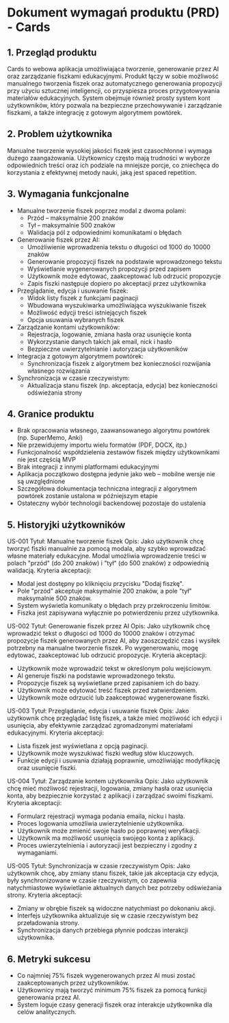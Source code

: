 # Dokument wymagań produktu (PRD) - Cards

## 1. Przegląd produktu
Cards to webowa aplikacja umożliwiająca tworzenie, generowanie przez AI oraz zarządzanie fiszkami edukacyjnymi. Produkt łączy w sobie możliwość manualnego tworzenia fiszek oraz automatycznego generowania propozycji przy użyciu sztucznej inteligencji, co przyspiesza proces przygotowywania materiałów edukacyjnych. System obejmuje również prosty system kont użytkowników, który pozwala na bezpieczne przechowywanie i zarządzanie fiszkami, a także integrację z gotowym algorytmem powtórek.

## 2. Problem użytkownika
Manualne tworzenie wysokiej jakości fiszek jest czasochłonne i wymaga dużego zaangażowania. Użytkownicy często mają trudności w wyborze odpowiednich treści oraz ich podziale na mniejsze porcje, co zniechęca do korzystania z efektywnej metody nauki, jaką jest spaced repetition.

## 3. Wymagania funkcjonalne
- Manualne tworzenie fiszek poprzez modal z dwoma polami:
  - Przód – maksymalnie 200 znaków
  - Tył – maksymalnie 500 znaków
  - Walidacja pól z odpowiednimi komunikatami o błędach
- Generowanie fiszek przez AI:
  - Umożliwienie wprowadzenia tekstu o długości od 1000 do 10000 znaków
  - Generowanie propozycji fiszek na podstawie wprowadzonego tekstu
  - Wyświetlanie wygenerowanych propozycji przed zapisem
  - Użytkownik może edytować, zaakceptować lub odrzucić propozycje
  - Zapis fiszki następuje dopiero po akceptacji przez użytkownika
- Przeglądanie, edycja i usuwanie fiszek:
  - Widok listy fiszek z funkcjami paginacji
  - Wbudowana wyszukiwarka umożliwiająca wyszukiwanie fiszek
  - Możliwość edycji treści istniejących fiszek
  - Opcja usuwania wybranych fiszek
- Zarządzanie kontami użytkowników:
  - Rejestracja, logowanie, zmiana hasła oraz usunięcie konta
  - Wykorzystanie danych takich jak email, nick i hasło
  - Bezpieczne uwierzytelnianie i autoryzacja użytkowników
- Integracja z gotowym algorytmem powtórek:
  - Synchronizacja fiszek z algorytmem bez konieczności rozwijania własnego rozwiązania
- Synchronizacja w czasie rzeczywistym:
  - Aktualizacja stanu fiszek (np. akceptacja, edycja) bez konieczności odświeżania strony

## 4. Granice produktu
- Brak opracowania własnego, zaawansowanego algorytmu powtórek (np. SuperMemo, Anki)
- Nie przewidujemy importu wielu formatów (PDF, DOCX, itp.)
- Funkcjonalność współdzielenia zestawów fiszek między użytkownikami nie jest częścią MVP
- Brak integracji z innymi platformami edukacyjnymi
- Aplikacja początkowo dostępna jedynie jako web – mobilne wersje nie są uwzględnione
- Szczegółowa dokumentacja techniczna integracji z algorytmem powtórek zostanie ustalona w późniejszym etapie
- Ostateczny wybór technologii backendowej pozostaje do ustalenia

## 5. Historyjki użytkowników

US-001
Tytuł: Manualne tworzenie fiszek
Opis: Jako użytkownik chcę tworzyć fiszki manualnie za pomocą modala, aby szybko wprowadzać własne materiały edukacyjne. Modal umożliwia wprowadzenie treści w polach "przód" (do 200 znaków) i "tył" (do 500 znaków) z odpowiednią walidacją.
Kryteria akceptacji:
- Modal jest dostępny po kliknięciu przycisku "Dodaj fiszkę".
- Pole "przód" akceptuje maksymalnie 200 znaków, a pole "tył" maksymalnie 500 znaków.
- System wyświetla komunikaty o błędach przy przekroczeniu limitów.
- Fiszka jest zapisywana wyłącznie po potwierdzeniu przez użytkownika.

US-002
Tytuł: Generowanie fiszek przez AI
Opis: Jako użytkownik chcę wprowadzić tekst o długości od 1000 do 10000 znaków i otrzymać propozycje fiszek generowanych przez AI, aby zaoszczędzić czas i wysiłek potrzebny na manualne tworzenie fiszek. Po wygenerowaniu, mogę edytować, zaakceptować lub odrzucić propozycje.
Kryteria akceptacji:
- Użytkownik może wprowadzić tekst w określonym polu wejściowym.
- AI generuje fiszki na podstawie wprowadzonego tekstu.
- Propozycje fiszek są wyświetlane przed zapisaniem ich do bazy.
- Użytkownik może edytować treść fiszek przed zatwierdzeniem.
- Użytkownik może odrzucić lub zaakceptować wygenerowane fiszki.

US-003
Tytuł: Przeglądanie, edycja i usuwanie fiszek
Opis: Jako użytkownik chcę przeglądać listę fiszek, a także mieć możliwość ich edycji i usunięcia, aby efektywnie zarządzać zgromadzonymi materiałami edukacyjnymi.
Kryteria akceptacji:
- Lista fiszek jest wyświetlana z opcją paginacji.
- Użytkownik może wyszukiwać fiszki według słów kluczowych.
- Funkcje edycji i usuwania działają poprawnie, umożliwiając modyfikację oraz usunięcie fiszki.

US-004
Tytuł: Zarządzanie kontem użytkownika
Opis: Jako użytkownik chcę mieć możliwość rejestracji, logowania, zmiany hasła oraz usunięcia konta, aby bezpiecznie korzystać z aplikacji i zarządzać swoimi fiszkami.
Kryteria akceptacji:
- Formularz rejestracji wymaga podania emaila, nicku i hasła.
- Proces logowania umożliwia uwierzytelnienie użytkownika.
- Użytkownik może zmienić swoje hasło po poprawnej weryfikacji.
- Użytkownik ma możliwość usunięcia swojego konta z aplikacji.
- Proces uwierzytelnienia i autoryzacji jest bezpieczny i zgodny z wymaganiami.

US-005
Tytuł: Synchronizacja w czasie rzeczywistym
Opis: Jako użytkownik chcę, aby zmiany stanu fiszek, takie jak akceptacja czy edycja, były synchronizowane w czasie rzeczywistym, co zapewnia natychmiastowe wyświetlanie aktualnych danych bez potrzeby odświeżania strony.
Kryteria akceptacji:
- Zmiany w obrębie fiszek są widoczne natychmiast po dokonaniu akcji.
- Interfejs użytkownika aktualizuje się w czasie rzeczywistym bez przeładowania strony.
- Synchronizacja danych przebiega płynnie podczas interakcji użytkownika.

## 6. Metryki sukcesu
- Co najmniej 75% fiszek wygenerowanych przez AI musi zostać zaakceptowanych przez użytkowników.
- Użytkownicy mają tworzyć minimum 75% fiszek za pomocą funkcji generowania przez AI.
- System loguje czasy generacji fiszek oraz interakcje użytkownika dla celów analitycznych.
